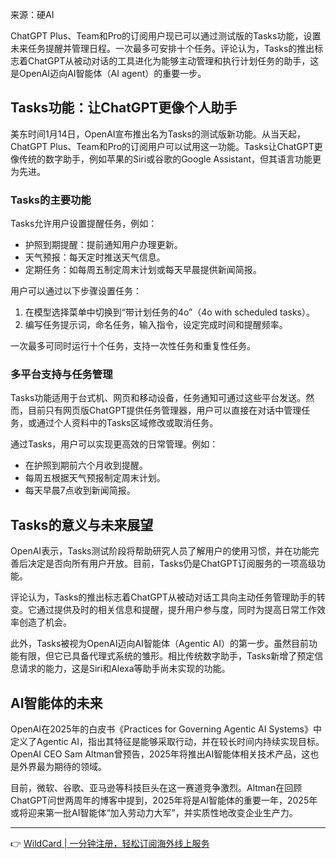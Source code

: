 来源：硬AI

ChatGPT Plus、Team和Pro的订阅用户现已可以通过测试版的Tasks功能，设置未来任务提醒并管理日程。一次最多可安排十个任务。评论认为，Tasks的推出标志着ChatGPT从被动对话的工具进化为能够主动管理和执行计划任务的助手，这是OpenAI迈向AI智能体（AI agent）的重要一步。

## Tasks功能：让ChatGPT更像个人助手

美东时间1月14日，OpenAI宣布推出名为Tasks的测试版新功能。从当天起，ChatGPT Plus、Team和Pro的订阅用户可以试用这一功能。Tasks让ChatGPT更像传统的数字助手，例如苹果的Siri或谷歌的Google Assistant，但其语言功能更为先进。

### Tasks的主要功能

Tasks允许用户设置提醒任务，例如：
- 护照到期提醒：提前通知用户办理更新。
- 天气预报：每天定时推送天气信息。
- 定期任务：如每周五制定周末计划或每天早晨提供新闻简报。

用户可以通过以下步骤设置任务：
1. 在模型选择菜单中切换到“带计划任务的4o”（4o with scheduled tasks）。
2. 编写任务提示词，命名任务，输入指令，设定完成时间和提醒频率。

一次最多可同时运行十个任务，支持一次性任务和重复性任务。

### 多平台支持与任务管理

Tasks功能适用于台式机、网页和移动设备，任务通知可通过这些平台发送。然而，目前只有网页版ChatGPT提供任务管理器，用户可以直接在对话中管理任务，或通过个人资料中的Tasks区域修改或取消任务。

通过Tasks，用户可以实现更高效的日常管理。例如：
- 在护照到期前六个月收到提醒。
- 每周五根据天气预报制定周末计划。
- 每天早晨7点收到新闻简报。

## Tasks的意义与未来展望

OpenAI表示，Tasks测试阶段将帮助研究人员了解用户的使用习惯，并在功能完善后决定是否向所有用户开放。目前，Tasks仍是ChatGPT订阅服务的一项高级功能。

评论认为，Tasks的推出标志着ChatGPT从被动对话工具向主动任务管理助手的转变。它通过提供及时的相关信息和提醒，提升用户参与度，同时为提高日常工作效率创造了机会。

此外，Tasks被视为OpenAI迈向AI智能体（Agentic AI）的第一步。虽然目前功能有限，但它已具备代理式系统的雏形。相比传统数字助手，Tasks新增了预定信息请求的能力，这是Siri和Alexa等助手尚未实现的功能。

## AI智能体的未来

OpenAI在2025年的白皮书《Practices for Governing Agentic AI Systems》中定义了Agentic AI，指出其特征是能够采取行动，并在较长时间内持续实现目标。OpenAI CEO Sam Altman曾预告，2025年将推出AI智能体相关技术产品，这也是外界最为期待的领域。

目前，微软、谷歌、亚马逊等科技巨头在这一赛道竞争激烈。Altman在回顾ChatGPT问世两周年的博客中提到，2025年将是AI智能体的重要一年，2025年或将迎来第一批AI智能体“加入劳动力大军”，并实质性地改变企业生产力。

---

👉 [WildCard | 一分钟注册，轻松订阅海外线上服务](https://bit.ly/bewildcard)